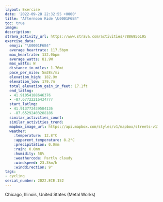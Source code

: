 ```yaml
---
layout: Exercise
date: '2022-09-28 22:32:55 +0000'
title: "Afternoon Ride \U0001F6B4"
toc: true
image:
description:
strava_activity_url: https://www.strava.com/activities/7886956195
exercise_data:
  emoji: "\U0001F6B4"
  average_heartrate: 117.5bpm
  max_heartrate: 132.0bpm
  average_watts: 81.9W
  max_watts: W
  distance_in_miles: 1.76mi
  pace_per_mile: 5m38s/mi
  elevation_high: 182.9m
  elevation_low: 179.7m
  total_elevation_gain_in_feet: 17.1ft
  end_latlng:
  - 41.91054188646376
  - -87.67722216434777
  start_latlng:
  - 41.913772439584136
  - -87.65292403288186
  similar_activities_count:
  similar_activities_trend:
  mapbox_image_url: https://api.mapbox.com/styles/v1/mapbox/streets-v11/static/path-5+787af2-1.0(aqy~Fpe_vOeFtH%7D%40vAcCfDEJ%5E%60%40D%5CBvHFdD%3F%7CCDjBElEBzADf%40hBlLPtAt%40zEJpG%40%7CID%60BBPHHVF%5C%40jKGzBGbD%3Fh%40CpBEvCBXDDDDt%40CfDApCD%60D%40lG),pin-s-s+e5b22e(-87.65545,41.91521),pin-s-f+89ae00(-87.67549999999999,41.91056999999999)/auto/800x800?access_token=pk.eyJ1Ijoiam9zaGJlY2ttYW4iLCJhIjoiY205eWR2aDd1MWZ6djJrbXc4a3M0bWZleiJ9.XiG9OWkNcZk2QzjJbxLB4A
  weather:
    :temperature: 12.8°C
    :apparent_temperature: 8.2°C
    :precipitation: 0.0mm
    :rain: 0.0mm
    :humidity: 58%
    :weathercode: Partly cloudy
    :windspeed: 23.3km/h
    :winddirection: 9°
tags:
- cycling
serial_number: 2022.ECE.152
---
```

Chicago, Illinois, United States (Metal Works)
